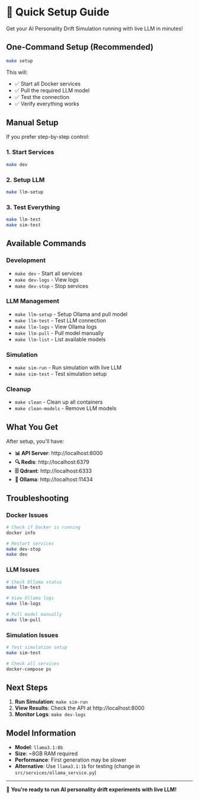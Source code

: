 # 🚀 Quick Setup Guide

Get your AI Personality Drift Simulation running with live LLM in minutes!

## One-Command Setup (Recommended)

```bash
make setup
```

This will:
- ✅ Start all Docker services
- ✅ Pull the required LLM model
- ✅ Test the connection
- ✅ Verify everything works

## Manual Setup

If you prefer step-by-step control:

### 1. Start Services
```bash
make dev
```

### 2. Setup LLM
```bash
make llm-setup
```

### 3. Test Everything
```bash
make llm-test
make sim-test
```

## Available Commands

### Development
- `make dev` - Start all services
- `make dev-logs` - View logs
- `make dev-stop` - Stop services

### LLM Management
- `make llm-setup` - Setup Ollama and pull model
- `make llm-test` - Test LLM connection
- `make llm-logs` - View Ollama logs
- `make llm-pull` - Pull model manually
- `make llm-list` - List available models

### Simulation
- `make sim-run` - Run simulation with live LLM
- `make sim-test` - Test simulation setup

### Cleanup
- `make clean` - Clean up all containers
- `make clean-models` - Remove LLM models

## What You Get

After setup, you'll have:

- **📊 API Server**: http://localhost:8000
- **🔍 Redis**: http://localhost:6379  
- **🗄️ Qdrant**: http://localhost:6333
- **🤖 Ollama**: http://localhost:11434

## Troubleshooting

### Docker Issues
```bash
# Check if Docker is running
docker info

# Restart services
make dev-stop
make dev
```

### LLM Issues
```bash
# Check Ollama status
make llm-test

# View Ollama logs
make llm-logs

# Pull model manually
make llm-pull
```

### Simulation Issues
```bash
# Test simulation setup
make sim-test

# Check all services
docker-compose ps
```

## Next Steps

1. **Run Simulation**: `make sim-run`
2. **View Results**: Check the API at http://localhost:8000
3. **Monitor Logs**: `make dev-logs`

## Model Information

- **Model**: `llama3.1:8b`
- **Size**: ~8GB RAM required
- **Performance**: First generation may be slower
- **Alternative**: Use `llama3.1:1b` for testing (change in `src/services/ollama_service.py`)

---

🎉 **You're ready to run AI personality drift experiments with live LLM!** 